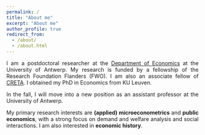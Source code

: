 ```yaml
---
permalink: /
title: "About me"
excerpt: "About me"
author_profile: true
redirect_from:
  - /about/
  - /about.html
---
```


<p align="justify">I am a postdoctoral researcher at the <a href="https://www.uantwerpen.be/en/research-groups/economics/">Department of Economics</a> at the University of Antwerp. My research is funded by a fellowship of the Research Foundation Flanders (FWO). I am also an associate fellow of <a href="https://warwick.ac.uk/fac/soc/economics/research/centres/creta/">CRETA</a>. I obtained my PhD in Economics from KU Leuven.</p> 

<p align="justify">In the fall, I will move into a new position as an assistant professor at the University of Antwerp.</p>

<p align="justify">My primary research interests are <b>(applied) microeconometrics</b> and <b>public economics</b>, with a strong focus on demand and welfare analysis and social interactions. I am also interested in <b>economic history</b>.</p>
